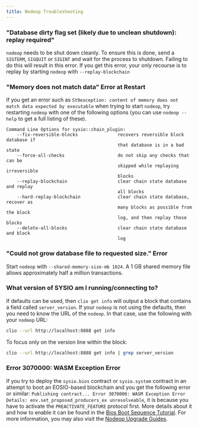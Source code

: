 ```yaml
---
title: Nodeop Troubleshooting
---
```


### "Database dirty flag set (likely due to unclean shutdown): replay required"

`nodeop` needs to be shut down cleanly. To ensure this is done, send a `SIGTERM`, `SIGQUIT` or `SIGINT` and wait for the process to shutdown. Failing to do this will result in this error. If you get this error, your only recourse is to replay by starting `nodeop` with `--replay-blockchain`

### "Memory does not match data" Error at Restart

If you get an error such as `St9exception: content of memory does not match data expected by executable` when trying to start `nodeop`, try restarting `nodeop` with one of the following options (you can use `nodeop --help` to get a full listing of these).

```
Command Line Options for sysio::chain_plugin:
    --fix-reversible-blocks               recovers reversible block database if 
                                          that database is in a bad state
    --force-all-checks                    do not skip any checks that can be 
                                          skipped while replaying irreversible 
                                          blocks
    --replay-blockchain                   clear chain state database and replay 
                                          all blocks
    --hard-replay-blockchain              clear chain state database, recover as 
                                          many blocks as possible from the block 
                                          log, and then replay those blocks
    --delete-all-blocks                   clear chain state database and block 
                                          log
```

### "Could not grow database file to requested size." Error

Start `nodeop` with `--shared-memory-size-mb 1024`. A 1 GB shared memory file allows approximately half a million transactions.

### What version of SYSIO am I running/connecting to?

If defaults can be used, then `clio get info` will output a block that contains a field called `server_version`.  If your `nodeop` is not using the defaults, then you need to know the URL of the `nodeop`. In that case, use the following with your `nodeop` URL:

```sh
clio --url http://localhost:8888 get info
```

To focus only on the version line within the block:

```sh
clio --url http://localhost:8888 get info | grep server_version
```

### Error 3070000: WASM Exception Error

If you try to deploy the `sysio.bios` contract or `sysio.system` contract in an attempt to boot an EOSIO-based blockchain and you get the following error or similar: `Publishing contract... Error 3070000: WASM Exception Error Details: env.set_proposed_producers_ex unresolveable`, it is because you have to activate the `PREACTIVATE_FEATURE` protocol first. More details about it and how to enable it can be found in the [Bios Boot Sequence Tutorial](https://developers.eos.io/welcome/v2.1/tutorials/bios-boot-sequence/#112-set-the-sysiosystem-contract). For more information, you may also visit the [Nodeop Upgrade Guides](https://developers.eos.io/manuals/eos/latest/nodeop/upgrade-guides/).
